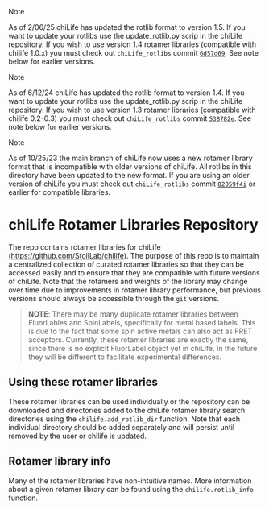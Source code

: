 

> [!NOTE]
> As of 2/06/25 chiLife has updated the rotlib format to version 1.5. If you want to update your rotlibs use the update_rotlib.py scrip in the chiLife repository. If you wish to use version 1.4 rotamer libraries (compatible with chilife 1.0.x) you must check out ``chiLife_rotlibs`` commit [``6d57d69``](https://github.com/StollLab/chiLife_rotlibs/commit/6d57d69bc76867099f98409e7487d8371cf504c9). See note below for earlier versions.

> [!NOTE]
> As of 6/12/24 chiLife has updated the rotlib format to version 1.4. If you want to update your rotlibs use the update_rotlib.py scrip in the chiLife repository. If you wish to use version 1.3 rotamer libraries (compatible with chilife 0.2-0.3) you must check out ``chiLife_rotlibs`` commit [``538782e``](https://github.com/StollLab/chiLife_rotlibs/commit/538782e00484546026cfe2937de943560c1b8670). See note below for earlier versions. 

> [!NOTE]
> As of 10/25/23 the main branch of chiLife now uses a new rotamer library format that is incompatible with older versions of chiLife. All rotlibs in this directory have been updated to the new format. If you are using an older version of chiLife you must check out ``chiLife_rotlibs`` commit [``82059f4i``](https://github.com/StollLab/chiLife_rotlibs/tree/82059f44b319e0a6494394c52000ddf7c9d50e5b) or earlier for compatible libraries. 


# chiLife Rotamer Libraries Repository

The repo contains rotamer libraries for chiLife (https://github.com/StollLab/chilife). The purpose of this repo is to 
maintain a centralized collection of curated rotamer libraries so that they can be accessed easily and to ensure that 
they are compatible with future versions of chiLife. Note that the rotamers and weights of the library may change over 
time due to improvements in rotamer library performance, but previous versions should always be accessible through the 
``git`` versions.

> **NOTE**: There may be many duplicate rotamer libraries between FluorLables and SpinLabels, specifically for metal
> based labels. This is due to the fact that some spin active metals can also act as FRET acceptors. Currently, these 
> rotamer libraries are exactly the same, since there is no explicit FluorLabel object yet in chiLife. In the future 
> they will be different to facilitate experimental differences.

## Using these rotamer libraries
These rotamer libraries can be used individually or the repository can be downloaded and directories added to the 
chiLife rotamer library search directories using the ``chilife.add_rotlib_dir`` function. Note that each individual directory should be added 
separately and will persist until removed by the user or chilife is updated.


## Rotamer library info
Many of the rotamer libraries have non-intuitive names. More information about a given rotamer library can be found 
using the ``chilife.rotlib_info`` function. 

